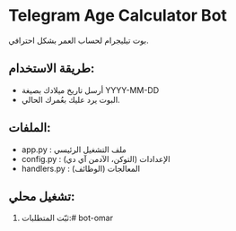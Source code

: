 # Telegram Age Calculator Bot

بوت تيليجرام لحساب العمر بشكل احترافي.

## طريقة الاستخدام:
- أرسل تاريخ ميلادك بصيغة YYYY-MM-DD
- البوت يرد عليك بعُمرك الحالي.

## الملفات:
- app.py : ملف التشغيل الرئيسي
- config.py : الإعدادات (التوكن، الآدمن آي دي)
- handlers.py : المعالجات (الوظائف)

## تشغيل محلي:
1. ثبّت المتطلبات:#   b o t - o m a r  
 